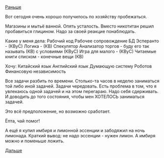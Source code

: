 [Раньше](2019.05.25.md)

Вот сегодня очень хорошо получилось по хозяйству пробежаться.

Магазины и мытьё ванной. Опять усталость. Вместо никотитан решил пробавиться глицином. Надо за своей реакцие понаблюдать.

Какие у меня дела:
Рабочий код
Рабочее сопровождение БД
Эсперанто - (КВуС)
Логика - (КВ)
Спекулятор
Анализатор торгов - буду его так называть (КВ) с условиями (КВуС)
Игра для малого - (КВуС)
Читаемые книги списком - конечные вещи (КВ)

Хочу:
Китайский язык
Английский язык
Думающую систему
Роботов
Финансовую независимость

Все задачи разбить по времени. Столько-та часов в неделю заниматься той либо иной задачей.
Задачи чередовать. Есть проблема в том, что я увлекаюсь одной задачей и на этом перегараю. Надо себя сдерживать. И доводить до того состояния, чтобы мен ХОТЕЛОСЬ заниматься задачей.

Это всё предположение, но возможно сработает.

Ёпта, чай помог!

А ещё я купил имбиря и лимонной эссенции и забодяжил на ночь лимонада.
Краткий вывод: не надо эссенции - нужен лимон. А имбиря можно и поменьше ложить.

 [Дальше](2019.05.27.md)
